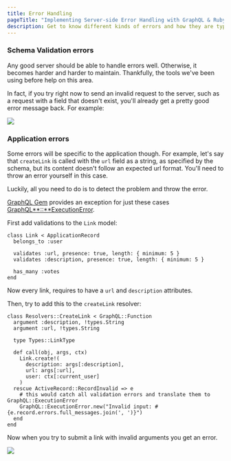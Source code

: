 ```yaml
---
title: Error Handling
pageTitle: "Implementing Server-side Error Handling with GraphQL & Ruby"
description: Get to know different kinds of errors and how they are typically handled with GraphQL
---
```


### Schema Validation errors

Any good server should be able to handle errors well. Otherwise, it becomes harder and harder to maintain. Thankfully, the tools we've been using before help on this area.

In fact, if you try right now to send an invalid request to the server, such as a request with a field that doesn't exist, you'll already get a pretty good error message back. For example:

![](http://i.imgur.com/wSYcR4S.png)

### Application errors

Some errors will be specific to the application though. For example, let's say that `createLink` is called with the `url` field as a string, as specified by the schema, but its content doesn't follow an expected url format. You'll need to throw an error yourself in this case.

Luckily, all you need to do is to detect the problem and throw the error.

[GraphQL Gem](http://graphql-ruby.org/) provides an exception for just these cases [GraphQL**::**ExecutionError](http://graphql-ruby.org/queries/error_handling.html).

<Instruction>

First add validations to the `Link` model:

```ruby(path=".../graphql-ruby/app/models/link.rb")
class Link < ApplicationRecord
  belongs_to :user

  validates :url, presence: true, length: { minimum: 5 }
  validates :description, presence: true, length: { minimum: 5 }

  has_many :votes
end
```

</Instruction>

Now every link, requires to have a `url` and `description` attributes.

<Instruction>

Then, try to add this to the `createLink` resolver:

```ruby(path=".../graphql-ruby/app/graphql/resolvers/create_link.rb")
class Resolvers::CreateLink < GraphQL::Function
  argument :description, !types.String
  argument :url, !types.String

  type Types::LinkType

  def call(obj, args, ctx)
    Link.create!(
      description: args[:description],
      url: args[:url],
      user: ctx[:current_user]
    )
  rescue ActiveRecord::RecordInvalid => e
    # this would catch all validation errors and translate them to GraphQL::ExecutionError
    GraphQL::ExecutionError.new("Invalid input: #{e.record.errors.full_messages.join(', ')}")
  end
end
```

</Instruction>

Now when you try to submit a link with invalid arguments you get an error.

![](http://i.imgur.com/e5ZgK9c.png)


